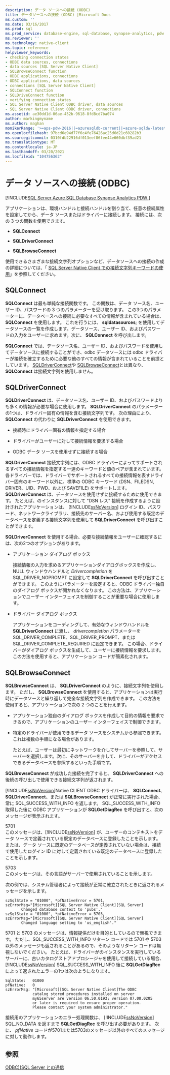 ```yaml
---
description: データ ソースへの接続 (ODBC)
title: データソースへの接続 (ODBC) |Microsoft Docs
ms.custom: ''
ms.date: 03/16/2017
ms.prod: sql
ms.prod_service: database-engine, sql-database, synapse-analytics, pdw
ms.reviewer: ''
ms.technology: native-client
ms.topic: reference
helpviewer_keywords:
- checking connection states
- ODBC data sources, connections
- data sources [SQL Server Native Client]
- SQLBrowseConnect function
- ODBC applications, connections
- ODBC applications, data sources
- connections [SQL Server Native Client]
- SQLConnect function
- SQLDriveConnect function
- verifying connection states
- SQL Server Native Client ODBC driver, data sources
- SQL Server Native Client ODBC driver, connections
ms.assetid: ae30dd1d-06ae-452b-9618-8fd8cd7ba074
author: markingmyname
ms.author: maghan
monikerRange: '>=aps-pdw-2016||=azuresqldb-current||=azure-sqldw-latest||>=sql-server-2016||>=sql-server-linux-2017||=azuresqldb-mi-current'
ms.openlocfilehash: 97bcd6e94d77f6c4fe76426ac25d6d21c60282b3
ms.sourcegitcommit: 0310fdb22916df013eef86fee44e660dbf39ad21
ms.translationtype: MT
ms.contentlocale: ja-JP
ms.lasthandoff: 03/20/2021
ms.locfileid: "104756362"
---
```

# <a name="connecting-to-a-data-source-odbc"></a>データ ソースへの接続 (ODBC)
[!INCLUDE[SQL Server Azure SQL Database Synapse Analytics PDW ](../../includes/applies-to-version/sql-asdb-asdbmi-asa-pdw.md)]

  アプリケーションは、環境ハンドルと接続ハンドルを割り当て、任意の接続属性を設定してから、データ ソースまたはドライバーに接続します。 接続には、次の 3 つの関数を使用できます。  
  
-   **SQLConnect**  
  
-   **SQLDriverConnect**  
  
-   **SQLBrowseConnect**  
  
 使用できるさまざまな接続文字列オプションなど、データソースへの接続の作成の詳細については、「 [SQL Server Native Client での接続文字列キーワードの使用](../../relational-databases/native-client/applications/using-connection-string-keywords-with-sql-server-native-client.md)」を参照してください。  
  
## <a name="sqlconnect"></a>SQLConnect  
 **SQLConnect** は最も単純な接続関数です。 この関数は、データ ソース名、ユーザー ID、パスワードの 3 つのパラメーターを受け取ります。 この3つのパラメーターに、データベースへの接続に必要なすべての情報が含まれている場合は、 **SQLConnect** を使用します。 これを行うには、 **sqldatasources**; を使用してデータソースの一覧を作成します。データソース、ユーザー ID、およびパスワードの入力をユーザーに求めます。次に、 **SQLConnect** を呼び出します。  
  
 **SQLConnect** では、データソース名、ユーザー ID、およびパスワードを使用してデータソースに接続することができ、odbc データソースには odbc ドライバーが接続を確立するために必要な他のすべての情報が含まれていることを前提としています。 [SQLDriverConnect](../../relational-databases/native-client-odbc-api/sqldriverconnect.md)や [SQLBrowseConnect](../../relational-databases/native-client-odbc-api/sqlbrowseconnect.md)とは異なり、 **SQLConnect** は接続文字列を使用しません。  
  
## <a name="sqldriverconnect"></a>SQLDriverConnect  
 **SQLDriverConnect** は、データソース名、ユーザー ID、およびパスワードよりも多くの情報が必要な場合に使用します。 **SQLDriverConnect** のパラメーターの1つは、ドライバー固有の情報を含む接続文字列です。 次の理由により、 **SQLConnect** の代わりに **SQLDriverConnect** を使用できます。  
  
-   接続時にドライバー固有の情報を指定する場合  
  
-   ドライバーがユーザーに対して接続情報を要求する場合  
  
-   ODBC データ ソースを使用せずに接続する場合  
  
 **SQLDriverConnect** 接続文字列には、ODBC ドライバーによってサポートされるすべての接続情報を指定する一連のキーワードと値のペアが含まれています。 各ドライバーでは、ドライバーでサポートされるすべての接続情報を表すドライバー固有のキーワード以外に、標準の ODBC キーワード (DSN、FILEDSN, DRIVER、UID、PWD、および SAVEFILE) をサポートします。 **SQLDriverConnect** は、データソースを使用せずに接続するために使用できます。 たとえば、のインスタンスに対して "DSN レス" 接続を作成するように設計されたアプリケーションは、 [!INCLUDE[ssNoVersion](../../includes/ssnoversion-md.md)] ログイン ID、パスワード、ネットワークライブラリ、接続先のサーバー名、および使用する既定のデータベースを定義する接続文字列を使用して **SQLDriverConnect** を呼び出すことができます。  
  
 **SQLDriverConnect** を使用する場合、必要な接続情報をユーザーに確認するには、次の2つのオプションがあります。  
  
-   アプリケーション ダイアログ ボックス  
  
     接続情報の入力を求めるアプリケーションダイアログボックスを作成し、NULL ウィンドウハンドルと *Drivercompletion* を SQL_DRIVER_NOPROMPT に設定して **SQLDriverConnect** を呼び出すことができます。 このようにパラメーターを設定すると、ODBC ドライバー独自のダイアログ ボックスが開かれなくなります。 この方法は、アプリケーションでユーザー インターフェイスを制御することが重要な場合に使用します。  
  
-   ドライバー ダイアログ ボックス  
  
     アプリケーションをコーディングして、有効なウィンドウハンドルを **SQLDriverConnect** に渡し、 *drivercompletion* パラメーターを SQL_DRIVER_COMPLETE、SQL_DRIVER_PROMPT、または SQL_DRIVER_COMPLETE_REQUIRED に設定できます。 この場合、ドライバーがダイアログ ボックスを生成して、ユーザーに接続情報を要求します。 この方法を使用すると、アプリケーション コードが簡素化されます。  
  
## <a name="sqlbrowseconnect"></a>SQLBrowseConnect  
 **SQLBrowseConnect** は、 **SQLDriverConnect** のように、接続文字列を使用します。 ただし、 **SQLBrowseConnect** を使用すると、アプリケーションは実行時にデータソースと繰り返して完全な接続文字列を作成できます。 この方法を使用すると、アプリケーションで次の 2 つのことを行えます。  
  
-   アプリケーション独自のダイアログ ボックスを作成して目的の情報を要求できるので、アプリケーションのユーザー インターフェイスで制御できます。  
  
-   特定のドライバーが使用できるデータ ソースをシステムから参照できます。これは複数の手順になる場合があります。  
  
     たとえば、ユーザーは最初にネットワークを介してサーバーを参照して、サーバーを選択します。次に、そのサーバーを介して、ドライバーがアクセスできるデータベースを参照するといった手順です。  
  
 **SQLBrowseConnect** が成功した接続を完了すると、 **SQLDriverConnect** への後続の呼び出しで使用できる接続文字列が返されます。  
  
 [!INCLUDE[ssNoVersion](../../includes/ssnoversion-md.md)]Native CLIENT ODBC ドライバーは、 **SQLConnect**、 **SQLDriverConnect**、または **SQLBrowseConnect** が正常に実行された場合、常に SQL_SUCCESS_WITH_INFO を返します。 SQL_SUCCESS_WITH_INFO 取得した後に ODBC アプリケーションが **SQLGetDiagRec** を呼び出すと、次のメッセージが表示されます。  
  
 5701  
 このメッセージは、[!INCLUDE[ssNoVersion](../../includes/ssnoversion-md.md)] が、ユーザーのコンテキストをデータ ソースで定義されている既定のデータベースに登録したことを示します。または、データ ソースに既定のデータベースが定義されていない場合は、接続で使用したログイン ID に対して定義されている既定のデータベースに登録したことを示します。  
  
 5703  
 このメッセージは、その言語がサーバーで使用されていることを示します。  
  
 次の例では、システム管理者によって接続が正常に確立されたときに返されるメッセージを示します。  
  
```  
szSqlState = "01000", *pfNativeError = 5701,  
szErrorMsg="[Microsoft][SQL Server Native Client][SQL Server]  
       Changed database context to 'pubs'."  
szSqlState = "01000", *pfNativeError = 5703,  
szErrorMsg="[Microsoft][SQL Server Native Client][SQL Server]  
       Changed language setting to 'us_english'."  
```  
  
 5701 と 5703 のメッセージは、情報提供だけを目的としているので無視できます。 ただし、SQL_SUCCESS_WITH_INFO リターン コードでは 5701 や 5703 以外のメッセージも返されることがあるので、そのようなリターン コードは無視しないでください。 たとえば、ドライバーがのインスタンスを実行しているサーバーに、古いカタログストアドプロシージャを使用して接続している場合、 [!INCLUDE[ssNoVersion](../../includes/ssnoversion-md.md)] SQL_SUCCESS_WITH_INFO 後に **SQLGetDiagRec** によって返されたエラーの1つは次のようになります。  
  
```  
SqlState:   01000  
pfNative:   0  
szErrorMsg: "[Microsoft][SQL Server Native Client]The ODBC  
            catalog stored procedures installed on server  
            my65server are version 06.50.0193; version 07.00.0205  
            or later is required to ensure proper operation.  
            Please contact your system administrator."  
```  
  
 接続用のアプリケーションのエラー処理関数は、 [!INCLUDE[ssNoVersion](../../includes/ssnoversion-md.md)] SQL_NO_DATA を返すまで **SQLGetDiagRec** を呼び出す必要があります。 次に、 *pfNative* コードが5701または5703のメッセージ以外のすべてのメッセージに対して動作します。  
  
## <a name="see-also"></a>参照  
 [ODBC&#41;&#40;SQL Server との通信 ](../../relational-databases/native-client-odbc-communication/communicating-with-sql-server-odbc.md)  
  
  
